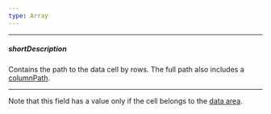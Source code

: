 ```yaml
---
type: Array
---
```

---
##### shortDescription
Contains the path to the data cell by rows. The full path also includes a [columnPath](/api-reference/10%20UI%20Widgets/dxPivotGrid/6%20Pivot%20Grid%20Cell/columnPath.md '/Documentation/ApiReference/UI_Widgets/dxPivotGrid/Pivot_Grid_Cell/#columnPath').

---
Note that this field has a value only if the cell belongs to the [data area](/concepts/05%20Widgets/PivotGrid/020%20Fields%20and%20Areas/20%20Areas.md '/Documentation/Guide/Widgets/PivotGrid/Fields_and_Areas/#Areas').